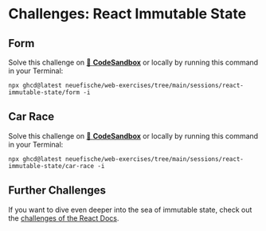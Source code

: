 # Challenges: React Immutable State

## Form

Solve this challenge on
[🔗 **CodeSandbox**](https://codesandbox.io/s/github/neuefische/web-exercises/tree/main/sessions/react-immutable-state/form?file=/README.md)
or locally by running this command in your Terminal:

```
npx ghcd@latest neuefische/web-exercises/tree/main/sessions/react-immutable-state/form -i
```

## Car Race

Solve this challenge on
[🔗 **CodeSandbox**](https://codesandbox.io/s/github/neuefische/web-exercises/tree/main/sessions/react-immutable-state/car-race?file=/README.md)
or locally by running this command in your Terminal:

```
npx ghcd@latest neuefische/web-exercises/tree/main/sessions/react-immutable-state/car-race -i
```

## Further Challenges

If you want to dive even deeper into the sea of immutable state, check out the [challenges of the React Docs](https://react.dev/learn/updating-arrays-in-state#challenges).

